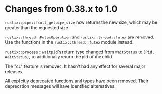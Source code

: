 # Changes from 0.38.x to 1.0

`rustix::pipe::fcntl_getpipe_size` now returns the new size, which may be
greater than the requested size.

`rustix::thread::FutexOperation` and `rustix::thread::futex` are removed. Use
the functions in the `rustix::thread::futex` module instead.

`rustix::process::waitpid`'s return type changed from `WaitStatus` to
`(Pid, WaitStatus)`, to additionally return the pid of the child.

The "cc" feature is removed. It hasn't had any effect for several
major releases.

All explicitly deprecated functions and types have been removed. Their
deprecation messages will have identified alternatives.
